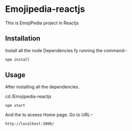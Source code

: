 # Emojipedia-reactjs
This is EmojiPedia project in Reactjs

## Installation

Install all the node Dependencies fy running the command:-

```bash
npm install
```

## Usage

After installing all the dependencies. 

cd /Emojipedia-reactjs

```node
npm start

```

And the to aceess Home page. Go to URL:-

```
http://localhost:3000/
```
